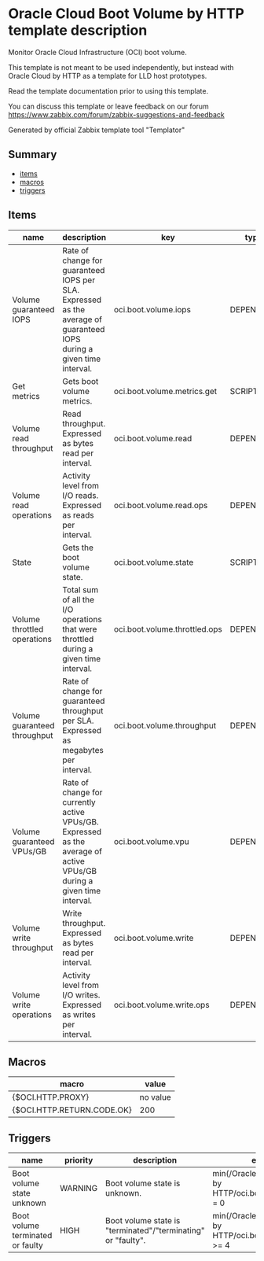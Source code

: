 # Oracle Cloud Boot Volume by HTTP template description

Monitor Oracle Cloud Infrastructure (OCI) boot volume.

This template is not meant to be used independently, but instead with Oracle Cloud by HTTP as a template for
LLD host prototypes.

Read the template documentation prior to using this template.

You can discuss this template or leave feedback on our forum https://www.zabbix.com/forum/zabbix-suggestions-and-feedback

Generated by official Zabbix template tool "Templator"

## Summary
* [items](#items)
* [macros](#macros)
* [triggers](#triggers)

<a name="items" />

## Items
| name | description | key | type | delay |
| ------------- |------------- |------------- |------------- |------------- |
| Volume guaranteed IOPS | Rate of change for guaranteed IOPS per SLA. Expressed as the average of guaranteed IOPS during a given time interval. | oci.boot.volume.iops | DEPENDENT | 0 |
| Get metrics | Gets boot volume metrics. | oci.boot.volume.metrics.get | SCRIPT | no delay |
| Volume read throughput | Read throughput. Expressed as bytes read per interval. | oci.boot.volume.read | DEPENDENT | 0 |
| Volume read operations | Activity level from I/O reads. Expressed as reads per interval. | oci.boot.volume.read.ops | DEPENDENT | 0 |
| State | Gets the boot volume state. | oci.boot.volume.state | SCRIPT | no delay |
| Volume throttled operations | Total sum of all the I/O operations that were throttled during a given time interval. | oci.boot.volume.throttled.ops | DEPENDENT | 0 |
| Volume guaranteed throughput | Rate of change for guaranteed throughput per SLA. Expressed as megabytes per interval. | oci.boot.volume.throughput | DEPENDENT | 0 |
| Volume guaranteed VPUs/GB | Rate of change for currently active VPUs/GB. Expressed as the average of active VPUs/GB during a given time interval. | oci.boot.volume.vpu | DEPENDENT | 0 |
| Volume write throughput | Write throughput. Expressed as bytes read per interval. | oci.boot.volume.write | DEPENDENT | 0 |
| Volume write operations | Activity level from I/O writes. Expressed as writes per interval. | oci.boot.volume.write.ops | DEPENDENT | 0 |


<a name="macros" />

## Macros
| macro | value |
| ------------- |------------- |
| {$OCI.HTTP.PROXY} | no value |
| {$OCI.HTTP.RETURN.CODE.OK} | 200 |


<a name="triggers" />

## Triggers
| name | priority | description | expression | tags | url |
| ------------- |------------- |------------- |------------- |------------- |------------- |
| Boot volume state unknown | WARNING | Boot volume state is unknown. | min(/Oracle Cloud Boot Volume by HTTP/oci.boot.volume.state,5m) = 0 | [{"tag": "scope", "value": "availability"}] | no url |
| Boot volume terminated or faulty | HIGH | Boot volume state is "terminated"/"terminating" or "faulty". | min(/Oracle Cloud Boot Volume by HTTP/oci.boot.volume.state,5m) >= 4 | [{"tag": "scope", "value": "availability"}] | no url |

